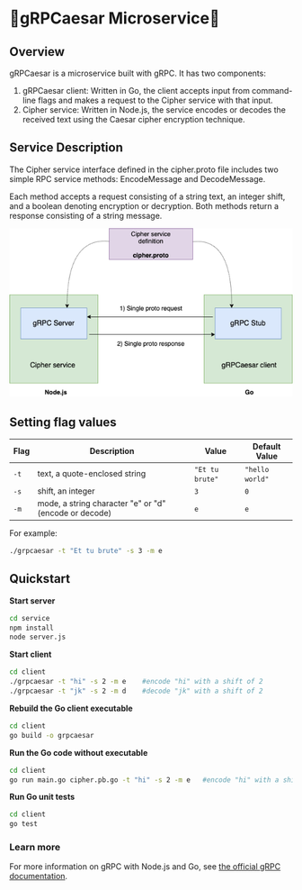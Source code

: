 # 🥬gRPCaesar Microservice🥬

## Overview

gRPCaesar is a microservice built with gRPC. It has two components:

1. gRPCaesar client: Written in Go, the client accepts input from command-line flags and makes a request to the Cipher service with that input.
2. Cipher service: Written in Node.js, the service encodes or decodes the received text using the Caesar cipher encryption technique.

## Service Description

The Cipher service interface defined in the cipher.proto file includes two simple RPC service methods: EncodeMessage and DecodeMessage. 

Each method accepts a request consisting of a string text, an integer shift, and a boolean denoting encryption or decryption. Both methods return a response consisting of a string message.

<img src="assets/gRPCaesar_diagram.png">

## Setting flag values

| Flag       | Description   | Value    | Default Value |
| ------------- |-------------|-------------|-------------|
| ```-t``` | text, a quote-enclosed string | ```"Et tu brute"```| ```"hello world"```
| ```-s``` | shift, an integer | ```3``` | ```0``` |
| ```-m``` | mode, a string character "e" or "d" (encode or decode) | ```e``` | ```e``` |


For example:
```bash
./grpcaesar -t "Et tu brute" -s 3 -m e
```

## Quickstart

**Start server**

```bash
cd service
npm install
node server.js
```

**Start client**

```bash
cd client
./grpcaesar -t "hi" -s 2 -m e    #encode "hi" with a shift of 2
./grpcaesar -t "jk" -s 2 -m d    #decode "jk" with a shift of 2
```

**Rebuild the Go client executable**

```bash
cd client
go build -o grpcaesar
```

**Run the Go code without executable**

```bash
cd client
go run main.go cipher.pb.go -t "hi" -s 2 -m e   #encode "hi" with a shift of 2
```

**Run Go unit tests**
```bash
cd client
go test
```

### Learn more

For more information on gRPC with Node.js and Go, see [the official gRPC documentation](https://grpc.io/docs/).
